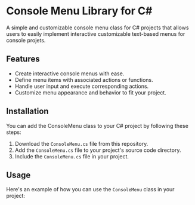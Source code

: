 # Console Menu Library for C#

A simple and customizable console menu class for C# projects that allows users to easily implement interactive customizable text-based menus for console projets.

## Features

- Create interactive console menus with ease.
- Define menu items with associated actions or functions.
- Handle user input and execute corresponding actions.
- Customize menu appearance and behavior to fit your project.

## Installation

You can add the ConsoleMenu class to your C# project by following these steps:

1. Download the `ConsoleMenu.cs` file from this repository.
2. Add the `ConsoleMenu.cs` file to your project's source code directory.
3. Include the `ConsoleMenu.cs` file in your project.

## Usage

Here's an example of how you can use the `ConsoleMenu` class in your project:

